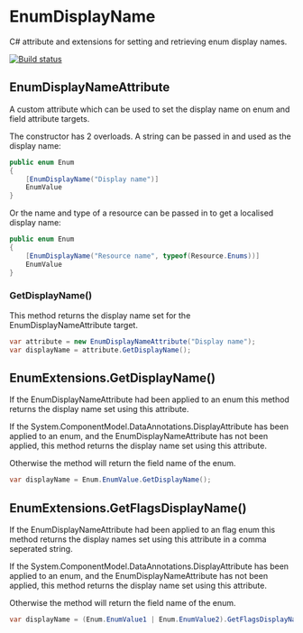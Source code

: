 # EnumDisplayName

C# attribute and extensions for setting and retrieving enum display names.

[![Build status](https://ci.appveyor.com/api/projects/status/xmequ026wc2gptxl?svg=true)](https://ci.appveyor.com/project/EnableSoftware/enable-enumdisplayname)

## EnumDisplayNameAttribute

A custom attribute which can be used to set the display name on enum and field attribute targets.

The constructor has 2 overloads. A string can be passed in and used as the display name:

```c#
public enum Enum
{
    [EnumDisplayName("Display name")]
    EnumValue
}
```

Or the name and type of a resource can be passed in to get a localised display name:

```c#
public enum Enum
{
    [EnumDisplayName("Resource name", typeof(Resource.Enums))]
    EnumValue
}
```

### GetDisplayName()

This method returns the display name set for the EnumDisplayNameAttribute target.

```c#
var attribute = new EnumDisplayNameAttribute("Display name");
var displayName = attribute.GetDisplayName();
```

## EnumExtensions.GetDisplayName()

If the EnumDisplayNameAttribute had been applied to an enum this method returns the display name set using this attribute.

If the System.ComponentModel.DataAnnotations.DisplayAttribute has been applied to an enum, and the EnumDisplayNameAttribute has not been applied, this method returns the display name set using this attribute.

Otherwise the method will return the field name of the enum.

```c#
var displayName = Enum.EnumValue.GetDisplayName();
```

## EnumExtensions.GetFlagsDisplayName()

If the EnumDisplayNameAttribute had been applied to an flag enum this method returns the display names set using this attribute in a comma seperated string.

If the System.ComponentModel.DataAnnotations.DisplayAttribute has been applied to an enum, and the EnumDisplayNameAttribute has not been applied, this method returns the display name set using this attribute.

Otherwise the method will return the field name of the enum.

```c#
var displayName = (Enum.EnumValue1 | Enum.EnumValue2).GetFlagsDisplayName();
```